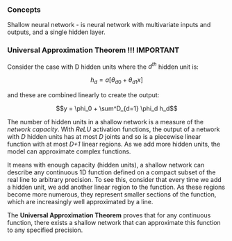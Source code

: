 ### Concepts
Shallow neural network - is neural network with multivariate inputs and outputs, and a single hidden layer.

### Universal Approximation Theorem !!! IMPORTANT
Consider the case with D hidden units where the $d^{th}$ hidden unit is:

$$h_d = a[\theta_{d0} + \theta_{d1} x]$$

and these are combined linearly to create the output:

$$y = \phi_0 + \sum^D_{d=1} \phi_d h_d$$

The number of hidden units in a shallow network is a measure of the *network capacity*. With *ReLU* activation functions, the output of a network with *D* hidden units has at most *D* joints and so is a piecewise linear function with at most *D+1* linear regions. As we add more hidden units, the model can approximate complex functions.

It means with enough capacity (hidden units), a shallow network can describe any continuous 1D function defined on a compact subset of the real line to arbitrary precision. To see this, consider that every time we add a hidden unit, we add another linear region to the function. As these regions become more numerous, they represent smaller sections of the function, which are increasingly well approximated by a line.

The **Universal Approximation Theorem** proves that for any continuous function, there exists a shallow network that can approximate this function to any specified precision.

